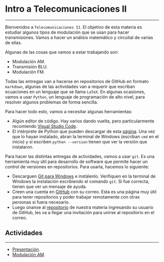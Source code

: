 # Intro a Telecomunicaciones II
---
Bienvenidos a `Telecomunicaciones II`. El objetivo de esta materia es estudiar algunos tipos de modulación que se usan para hacer transmisiones. Vamos a hacer un análisis matemático y circuital de varias de ellas.

Algunas de las cosas que vamos a estar trabajando son:

- Modulación AM.
- Transmisión BLU.
- Modulación FM.

Todas las entregas van a hacerse en repositorios de GitHub en formato `markdown`, algunas de las actividades van a requerir que escriban ecuaciones en un lenguaje que se llama `LaTeX`. En algunas ocasiones, vamos a usar `Python`, un lenguaje de programación de alto nivel, para resolver algunos problemas de forma sencilla.

Para hacer todo esto, vamos a necesitar algunas herramientas:

- Algún editor de código. Hay varios dando vuelta, pero particularmente recomiendo [Visual Studio Code](https://code.visualstudio.com/).
- El intérprete de Python que pueden descargar de esta [página](https://www.python.org/). Una vez que lo hayan instalado, abran la terminal de Windows (escriban `cmd` en el inicio) y si escriben `python --version` tienen que ver la versión que instalaron.

Para hacer las distintas entregas de actividades, vamos a usar `git`. Es una herramienta muy útil para desarrollo de software que permite hacer un control de versiones en repositorios. Para usarla, hacemos lo siguiente:

- Descarguen [Git para Windows](https://git-scm.com/download/win) e instálenlo. Verifiquen en la terminal de Windows la instalación escribiendo el comando `git`. Si fue correcta, tienen que ver un mensaje de ayuda.
- Creen una cuenta en [GitHub](https://github.com/) con su correo. Esta es una página muy útil para tener repositorios y poder trabajar remotamente con otras personas si fuera necesario.  
- Luego únanse al [repositorio](https://school-org-repo.herokuapp.com/) de nuestra materia ingresando su usuario de GitHub, les va a llegar una invitación para unirse al repositorio en el correo.

## Actividades
---
- [Presentación](pset0/).
- [Modulación AM](pset1/).